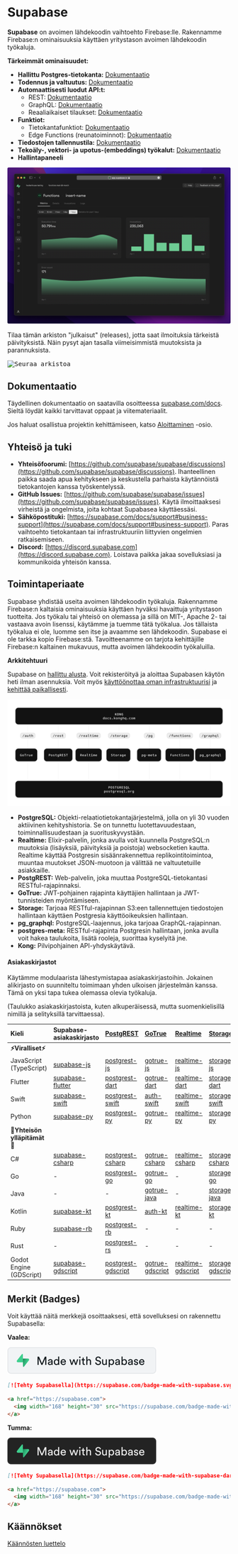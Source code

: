 # Supabase

**Supabase** on avoimen lähdekoodin vaihtoehto Firebase:lle. Rakennamme Firebase:n ominaisuuksia käyttäen yritystason avoimen lähdekoodin työkaluja.

**Tärkeimmät ominaisuudet:**

*   **Hallittu Postgres-tietokanta:** [Dokumentaatio](https://supabase.com/docs/guides/database)
*   **Todennus ja valtuutus:** [Dokumentaatio](https://supabase.com/docs/guides/auth)
*   **Automaattisesti luodut API:t:**
    *   REST: [Dokumentaatio](https://supabase.com/docs/guides/api)
    *   GraphQL: [Dokumentaatio](https://supabase.com/docs/guides/graphql)
    *   Reaaliaikaiset tilaukset: [Dokumentaatio](https://supabase.com/docs/guides/realtime)
*   **Funktiot:**
    *   Tietokantafunktiot: [Dokumentaatio](https://supabase.com/docs/guides/database/functions)
    *   Edge Functions (reunatoiminnot): [Dokumentaatio](https://supabase.com/docs/guides/functions)
*   **Tiedostojen tallennustila:** [Dokumentaatio](https://supabase.com/docs/guides/storage)
* **Tekoäly-, vektori- ja upotus-(embeddings) työkalut:** [Dokumentaatio](https://supabase.com/docs/guides/ai)
*   **Hallintapaneeli**

![Supabasen hallintapaneeli](https://raw.githubusercontent.com/supabase/supabase/master/apps/www/public/images/github/supabase-dashboard.png)

Tilaa tämän arkiston "julkaisut" (releases), jotta saat ilmoituksia tärkeistä päivityksistä. Näin pysyt ajan tasalla viimeisimmistä muutoksista ja parannuksista.

<kbd><img src="https://raw.githubusercontent.com/supabase/supabase/d5f7f413ab356dc1a92075cb3cee4e40a957d5b1/web/static/watch-repo.gif" alt="Seuraa arkistoa"/></kbd>

## Dokumentaatio

Täydellinen dokumentaatio on saatavilla osoitteessa [supabase.com/docs](https://supabase.com/docs). Sieltä löydät kaikki tarvittavat oppaat ja viitemateriaalit.

Jos haluat osallistua projektin kehittämiseen, katso [Aloittaminen](./../DEVELOPERS.md) -osio.

## Yhteisö ja tuki

*   **Yhteisöfoorumi:** [https://github.com/supabase/supabase/discussions](https://github.com/supabase/supabase/discussions). Ihanteellinen paikka saada apua kehitykseen ja keskustella parhaista käytännöistä tietokantojen kanssa työskentelyssä.
*   **GitHub Issues:** [https://github.com/supabase/supabase/issues](https://github.com/supabase/supabase/issues). Käytä ilmoittaaksesi virheistä ja ongelmista, joita kohtaat Supabasea käyttäessäsi.
*   **Sähköpostituki:** [https://supabase.com/docs/support#business-support](https://supabase.com/docs/support#business-support). Paras vaihtoehto tietokantaan tai infrastruktuuriin liittyvien ongelmien ratkaisemiseen.
*   **Discord:** [https://discord.supabase.com](https://discord.supabase.com). Loistava paikka jakaa sovelluksiasi ja kommunikoida yhteisön kanssa.

## Toimintaperiaate

Supabase yhdistää useita avoimen lähdekoodin työkaluja. Rakennamme Firebase:n kaltaisia ominaisuuksia käyttäen hyväksi havaittuja yritystason tuotteita. Jos työkalu tai yhteisö on olemassa ja sillä on MIT-, Apache 2- tai vastaava avoin lisenssi, käytämme ja tuemme tätä työkalua. Jos tällaista työkalua ei ole, luomme sen itse ja avaamme sen lähdekoodin. Supabase ei ole tarkka kopio Firebase:stä. Tavoitteenamme on tarjota kehittäjille Firebase:n kaltainen mukavuus, mutta avoimen lähdekoodin työkaluilla.

**Arkkitehtuuri**

Supabase on [hallittu alusta](https://supabase.com/dashboard). Voit rekisteröityä ja aloittaa Supabasen käytön heti ilman asennuksia. Voit myös [käyttöönottaa oman infrastruktuurisi](https://supabase.com/docs/guides/hosting/overview) ja [kehittää paikallisesti](https://supabase.com/docs/guides/local-development).

![Arkkitehtuuri](./../apps/docs/public/img/supabase-architecture.svg)

*   **PostgreSQL:** Objekti-relaatiotietokantajärjestelmä, jolla on yli 30 vuoden aktiivinen kehityshistoria. Se on tunnettu luotettavuudestaan, toiminnallisuudestaan ja suorituskyvystään.
*   **Realtime:** Elixir-palvelin, jonka avulla voit kuunnella PostgreSQL:n muutoksia (lisäyksiä, päivityksiä ja poistoja) websocketien kautta. Realtime käyttää Postgresin sisäänrakennettua replikointitoimintoa, muuntaa muutokset JSON-muotoon ja välittää ne valtuutetuille asiakkaille.
*   **PostgREST:** Web-palvelin, joka muuttaa PostgreSQL-tietokantasi RESTful-rajapinnaksi.
*   **GoTrue:** JWT-pohjainen rajapinta käyttäjien hallintaan ja JWT-tunnisteiden myöntämiseen.
*   **Storage:** Tarjoaa RESTful-rajapinnan S3:een tallennettujen tiedostojen hallintaan käyttäen Postgresia käyttöoikeuksien hallintaan.
*   **pg_graphql:** PostgreSQL-laajennus, joka tarjoaa GraphQL-rajapinnan.
*   **postgres-meta:** RESTful-rajapinta Postgresin hallintaan, jonka avulla voit hakea taulukoita, lisätä rooleja, suorittaa kyselyitä jne.
*   **Kong:** Pilvipohjainen API-yhdyskäytävä.

#### Asiakaskirjastot

Käytämme modulaarista lähestymistapaa asiakaskirjastoihin. Jokainen alikirjasto on suunniteltu toimimaan yhden ulkoisen järjestelmän kanssa. Tämä on yksi tapa tukea olemassa olevia työkaluja.

(Taulukko asiakaskirjastoista, kuten alkuperäisessä, mutta suomenkielisillä nimillä ja selityksillä tarvittaessa).

| Kieli                       | Supabase-asiakaskirjasto                                                     | [PostgREST](https://www.postgresql.org/)                                                                         | [GoTrue](https://github.com/supabase/gotrue)                                                                                | [Realtime](https://github.com/supabase/realtime)                                                                              | [Storage](https://github.com/supabase/storage-api)                                                                                 | Functions                                                                               |
| :-------------------------- | :------------------------------------------------------------------ | :-------------------------------------------------------------------------------- | :------------------------------------------------------------------------------------ | :----------------------------------------------------------------------------------- | :-------------------------------------------------------------------------------------- | :----------------------------------------------------------------------------------- |
| **⚡️Viralliset⚡️**      |                                                                     |                                                                                   |                                                                                      |                                                                                     |                                                                                        |                                                                                      |
| JavaScript (TypeScript)     | [supabase-js](https://github.com/supabase/supabase-js)               | [postgrest-js](https://github.com/supabase/postgrest-js)                             | [gotrue-js](https://github.com/supabase/gotrue-js)                                     | [realtime-js](https://github.com/supabase/realtime-js)                                 | [storage-js](https://github.com/supabase/storage-js)                                   | [functions-js](https://github.com/supabase/functions-js)                             |
| Flutter                     | [supabase-flutter](https://github.com/supabase/supabase-flutter)     | [postgrest-dart](https://github.com/supabase/postgrest-dart)                         | [gotrue-dart](https://github.com/supabase/gotrue-dart)                                 | [realtime-dart](https://github.com/supabase/realtime-dart)                             | [storage-dart](https://github.com/supabase/storage-dart)                               | [functions-dart](https://github.com/supabase/functions-dart)                         |
| Swift                      | [supabase-swift](https://github.com/supabase/supabase-swift)          | [postgrest-swift](https://github.com/supabase/supabase-swift/tree/main/Sources/PostgREST) | [auth-swift](https://github.com/supabase/supabase-swift/tree/main/Sources/Auth)     | [realtime-swift](https://github.com/supabase/supabase-swift/tree/main/Sources/Realtime) | [storage-swift](https://github.com/supabase/supabase-swift/tree/main/Sources/Storage) | [functions-swift](https://github.com/supabase/supabase-swift/tree/main/Sources/Functions) |
| Python                      | [supabase-py](https://github.com/supabase/supabase-py)               | [postgrest-py](https://github.com/supabase/postgrest-py)                             | [gotrue-py](https://github.com/supabase/gotrue-py)                                     | [realtime-py](https://github.com/supabase/realtime-py)                                 | [storage-py](https://github.com/supabase/storage-py)                                   | [functions-py](https://github.com/supabase/functions-py)                             |
| **💚Yhteisön ylläpitämät💚** |                                                                     |                                                                                   |                                                                                      |                                                                                     |                                                                                        |                                                                                      |
| C#                          | [supabase-csharp](https://github.com/supabase-community/supabase-csharp) | [postgrest-csharp](https://github.com/supabase-community/postgrest-csharp)           | [gotrue-csharp](https://github.com/supabase-community/gotrue-csharp)                 | [realtime-csharp](https://github.com/supabase-community/realtime-csharp)             | [storage-csharp](https://github.com/supabase-community/storage-csharp)                 | [functions-csharp](https://github.com/supabase-community/functions-csharp)           |
| Go                          | -                                                                   | [postgrest-go](https://github.com/supabase-community/postgrest-go)                     | [gotrue-go](https://github.com/supabase-community/gotrue-go)                           | -                                                                                   | [storage-go](https://github.com/supabase-community/storage-go)                       | [functions-go](https://github.com/supabase-community/functions-go)                   |
| Java                        | -                                                                   | -                                                                                   | [gotrue-java](https://github.com/supabase-community/gotrue-java)                       | -                                                                                   | [storage-java](https://github.com/supabase-community/storage-java)                   | -                                                                                   |
| Kotlin                      | [supabase-kt](https://github.com/supabase-community/supabase-kt)       | [postgrest-kt](https://github.com/supabase-community/supabase-kt/tree/master/Postgrest) | [auth-kt](https://github.com/supabase-community/supabase-kt/tree/master/Auth)         | [realtime-kt](https://github.com/supabase-community/supabase-kt/tree/master/Realtime)   | [storage-kt](https://github.com/supabase-community/supabase-kt/tree/master/Storage)   | [functions-kt](https://github.com/supabase-community/supabase-kt/tree/master/Functions) |
| Ruby                      | [supabase-rb](https://github.com/supabase-community/supabase-rb)      |      [postgrest-rb](https://github.com/supabase-community/postgrest-rb)                                                                             |    -                                                                                  |        -                                                                            |     -                                                                                 |          -                                                                          |
| Rust                      |      -                                                                 |       [postgrest-rs](https://github.com/supabase-community/postgrest-rs)                                                                            |      -                                                                                 |       -                                                                             |       -                                                                                |         -                                                                           |
| Godot Engine (GDScript)      |   [supabase-gdscript](https://github.com/supabase-community/godot-engine.supabase)                                                                  |        [postgrest-gdscript](https://github.com/supabase-community/postgrest-gdscript)                                                                            |        [gotrue-gdscript](https://github.com/supabase-community/gotrue-gdscript)                                                                                |    [realtime-gdscript](https://github.com/supabase-community/realtime-gdscript)                                                                                  |         [storage-gdscript](https://github.com/supabase-community/storage-gdscript)                                                                                 |  [functions-gdscript](https://github.com/supabase-community/functions-gdscript)                                                                                       |

## Merkit (Badges)

Voit käyttää näitä merkkejä osoittaaksesi, että sovelluksesi on rakennettu Supabasella:

**Vaalea:**

![Tehty Supabasella](./../apps/www/public/badge-made-with-supabase.svg)

```md
[![Tehty Supabasella](https://supabase.com/badge-made-with-supabase.svg)](https://supabase.com)
```

```html
<a href="https://supabase.com">
  <img width="168" height="30" src="https://supabase.com/badge-made-with-supabase.svg" alt="Tehty Supabasella" />
</a>
```

**Tumma:**

![Tehty Supabasella (tumma versio)](./../apps/www/public/badge-made-with-supabase-dark.svg)

```md
[![Tehty Supabasella](https://supabase.com/badge-made-with-supabase-dark.svg)](https://supabase.com)
```

```html
<a href="https://supabase.com">
  <img width="168" height="30" src="https://supabase.com/badge-made-with-supabase-dark.svg" alt="Tehty Supabasella" />
</a>
```

## Käännökset

[Käännösten luettelo](./languages.md)
